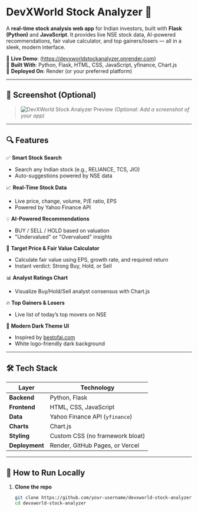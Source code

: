 # DevXWorld Stock Analyzer 🚀

A **real-time stock analysis web app** for Indian investors, built with **Flask (Python)** and **JavaScript**. It provides live NSE stock data, AI-powered recommendations, fair value calculator, and top gainers/losers — all in a sleek, modern interface.

🎯 **Live Demo**: (https://devxworldstockanalyzer.onrender.com)   
📘 **Built With**: Python, Flask, HTML, CSS, JavaScript, yfinance, Chart.js  
🚀 **Deployed On**: Render (or your preferred platform)

---

## 📸 Screenshot (Optional)

> ![DevXWorld Stock Analyzer Preview](screenshots/screenshot.png)
> *(Optional: Add a screenshot of your app)*

---

## 🔍 Features

✅ **Smart Stock Search**  
- Search any Indian stock (e.g., RELIANCE, TCS, JIO)  
- Auto-suggestions powered by NSE data

📈 **Real-Time Stock Data**  
- Live price, change, volume, P/E ratio, EPS  
- Powered by Yahoo Finance API

💡 **AI-Powered Recommendations**  
- BUY / SELL / HOLD based on valuation  
- "Undervalued" or "Overvalued" insights

🎯 **Target Price & Fair Value Calculator**  
- Calculate fair value using EPS, growth rate, and required return  
- Instant verdict: Strong Buy, Hold, or Sell

📊 **Analyst Ratings Chart**  
- Visualize Buy/Hold/Sell analyst consensus with Chart.js

🔥 **Top Gainers & Losers**  
- Live list of today’s top movers on NSE

🎨 **Modern Dark Theme UI**  
- Inspired by [bestofai.com](https://bestofai.com)  
- White logo-friendly dark background

---

## 🛠️ Tech Stack

| Layer | Technology |
|------|------------|
| **Backend** | Python, Flask |
| **Frontend** | HTML, CSS, JavaScript |
| **Data** | Yahoo Finance API (`yfinance`) |
| **Charts** | Chart.js |
| **Styling** | Custom CSS (no framework bloat) |
| **Deployment** | Render, GitHub Pages, or Vercel |

---

## 🚀 How to Run Locally

1. **Clone the repo**
   ```bash
   git clone https://github.com/your-username/devxworld-stock-analyzer.git
   cd devxworld-stock-analyzer
